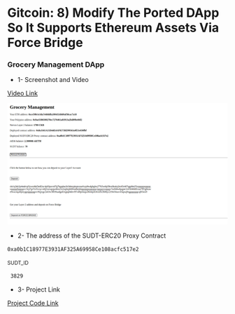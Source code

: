 # Gitcoin: 8) Modify The Ported DApp So It Supports Ethereum Assets Via Force Bridge
### Grocery Management DApp

- 1- Screenshot and Video

<a href="https://youtu.be/RAPVZcz8XI8"> Video Link </a>

<img src="https://github.com/jordanflick75/Nervos-gitcoin-hackathon/blob/master/gitcoin8-ForceBridge/ss.png" />

- 2- The address of the SUDT-ERC20 Proxy Contract 

```bash
0xa0b1C18977E3931AF325A69958Ce108acfc517e2
```
<small> SUDT_ID </small>
```bash
 3829
```
- 3- Project Link 

<a href="https://github.com/jordanflick75/Gitcoin-Force-Bridge">Project Code Link</a>


